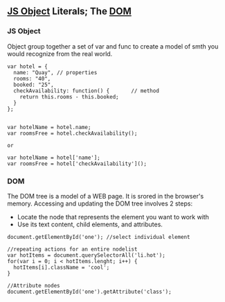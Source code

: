 ## [JS Object](#js-objects) Literals; The [DOM](#dom)

### JS Object

Object group together a set of var and func to create a model of smth you would recognize from the real world.

```
var hotel = {
  name: "Quay", // properties
  rooms: "40",
  booked: "25",
  checkAvailability: function() {       // method
    return this.rooms - this.booked; 
  }
};


var hotelName = hotel.name;
var roomsFree = hotel.checkAvailability();

or

var hotelName = hotel['name'];
var roomsFree = hotel['checkAvailability']();
```

### DOM

The DOM tree is a model of a WEB page. It is srored in the browser's memory.
Accessing and updating the DOM tree involves 2 steps:
- Locate the node that represents the element you want to work with 
- Use its text content, child elements, and attributes.

```
document.getElementById('one'); //select individual element
```

```
//repeating actions for an entire nodelist
var hotItems = document.querySelectorAll('li.hot');
for(var i = 0; i < hotItems.lenght; i++) {
  hotItems[i].className = 'cool';
}
```

```
//Attribute nodes
document.getElementById('one').getAttribute('class');
```
